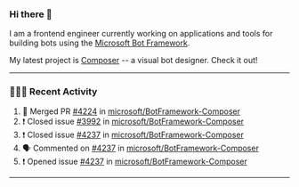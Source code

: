 ### Hi there 👋

I am a frontend engineer currently working on applications and tools for building bots using the [Microsoft Bot Framework](https://dev.botframework.com/).

My latest project is [Composer](https://github.com/microsoft/BotFramework-Composer) -- a visual bot designer. Check it out!

---

### 👨🏻‍💻 Recent Activity

<!--START_SECTION:activity-->
1. 🎉 Merged PR [#4224](https://github.com//microsoft/BotFramework-Composer/pull/4224) in [microsoft/BotFramework-Composer](https://github.com//microsoft/BotFramework-Composer)
2. ❗️ Closed issue [#3992](https://github.com//microsoft/BotFramework-Composer/issues/3992) in [microsoft/BotFramework-Composer](https://github.com//microsoft/BotFramework-Composer)
3. ❗️ Closed issue [#4237](https://github.com//microsoft/BotFramework-Composer/issues/4237) in [microsoft/BotFramework-Composer](https://github.com//microsoft/BotFramework-Composer)
4. 🗣 Commented on [#4237](https://github.com//microsoft/BotFramework-Composer/issues/4237) in [microsoft/BotFramework-Composer](https://github.com//microsoft/BotFramework-Composer)
5. ❗️ Opened issue [#4237](https://github.com//microsoft/BotFramework-Composer/issues/4237) in [microsoft/BotFramework-Composer](https://github.com//microsoft/BotFramework-Composer)
<!--END_SECTION:activity-->

---

<!--
**a-b-r-o-w-n/a-b-r-o-w-n** is a ✨ _special_ ✨ repository because its `README.md` (this file) appears on your GitHub profile.

Here are some ideas to get you started:

- 🔭 I’m currently working on ...
- 🌱 I’m currently learning ...
- 👯 I’m looking to collaborate on ...
- 🤔 I’m looking for help with ...
- 💬 Ask me about ...
- 📫 How to reach me: ...
- 😄 Pronouns: ...
- ⚡ Fun fact: ...
-->
